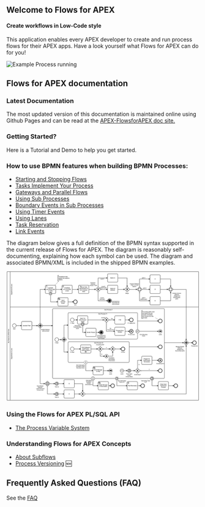 ## Welcome to Flows for APEX

#### Create workflows in Low-Code style

This application enables every APEX developer to create and run process flows for their APEX apps. Have a look yourself what Flows for APEX can do for you!

![Example Process running](images/runningMyBigShippingExample.png)

## Flows for APEX documentation

### Latest Documentation

The most updated version of this documentation is maintained online using Github Pages and can be read at the [APEX-FlowsforAPEX doc site.](https://mt-ag.github.io/apex-flowsforapex/)

### Getting Started?

Here is a Tutorial and Demo to help you get started.

### How to use BPMN features when building BPMN Processes:

- [Starting and Stopping Flows](StartingAndStoppingFlows.md)
- [Tasks Implement Your Process](usingTasksToImplementYourProcess.md)
- [Gateways and Parallel Flows](GatewaysAndParallelFlows.md)
- [Using Sub Processes](SubProcesses.md)
- [Boundary Events in Sub Processes](behaviourOfBoundaryEventsInSubProcesses.md)
- [Using Timer Events](UsingTimerEvents.md)
- [Using Lanes](UsingLanes.md)
- [Task Reservation](reservations.md)
- [Link Events](linkEvents.md)

The diagram below gives a full definition of the BPMN syntax supported in the current release of Flows for APEX.  The diagram is reasonably self-documenting, explaining how each symbol can be used.  The diagram and associated BPMN/XML is included in the shipped BPMN examples.

![Full syntax Supported](images/FlowsForAPEXv50FullSyntax.png)

### Using the Flows for APEX PL/SQL API

- [The Process Variable System](processVariables.md)

### Understanding Flows for APEX Concepts

- [About Subflows](AboutSubflows.md)
- [Process Versioning](diagramVersioning.md) 🆕

## Frequently Asked Questions (FAQ)

See the [FAQ](FAQ.md)
